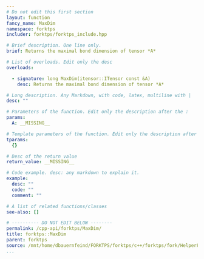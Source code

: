 ```yaml
---
# Do not edit this first section
layout: function
fancy_name: MaxDim
namespace: forktps
includer: forktps/forktps_include.hpp

# Brief description. One line only.
brief: Returns the maximal bond dimension of tensor *A*

# List of overloads. Edit only the desc
overloads:

  - signature: long MaxDim(itensor::ITensor const &A)
    desc: Returns the maximal bond dimension of tensor *A*

# Long description. Any Markdown, with code, latex, multiline with |
desc: ""

# Parameters of the function. Edit only the description after the :
params:
  A: __MISSING__

# Template parameters of the function. Edit only the description after the :
tparams:
  {}

# Desc of the return value
return_value: __MISSING__

# Code example. desc: any markdown to explain it.
example:
  desc: ""
  code: ""
  comment: ""

# A list of related functions/classes
see-also: []

# ---------- DO NOT EDIT BELOW --------
permalink: /cpp-api/forktps/MaxDim/
title: forktps::MaxDim
parent: forktps
source: /mnt/home/dbauernfeind/FORKTPS/forktps/c++/forktps/fork/HelperFunctions.hpp
...
```


